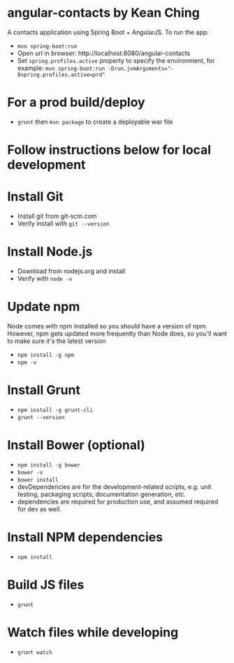 angular-contacts by Kean Ching
==============================

A contacts application using Spring Boot + AngularJS.
To run the app:
- `mvn spring-boot:run`
- Open url in browser: http://localhost:8080/angular-contacts
- Set `spring.profiles.active` property to specify the environment, for example: `mvn spring-boot:run -Drun.jvmArguments="-Dspring.profiles.active=prd"`

For a prod build/deploy
=======================
- `grunt` then `mvn package` to create a deployable war file

# Follow instructions below for local development

Install Git
===========
- Install git from git-scm.com
- Verify install with `git --version`

Install Node.js
===============
- Download from nodejs.org and install
- Verify with `node -v`

Update npm
==========
Node comes with npm installed so you should have a version of npm.
However, npm gets updated more frequently than Node does, so you'll want to make sure it's the latest version

- `npm install -g npm`
- `npm -v`

Install Grunt
=============
- `npm install -g grunt-cli`
- `grunt --version`

Install Bower (optional)
========================
- `npm install -g bower`
- `bower -v`
- `bower install`
- devDependencies are for the development-related scripts, e.g. unit testing, packaging scripts, documentation generation, etc.
- dependencies are required for production use, and assumed required for dev as well.

Install NPM dependencies
=====================
- `npm install`

Build JS files
==============
- `grunt`

Watch files while developing
============================
- `grunt watch`
